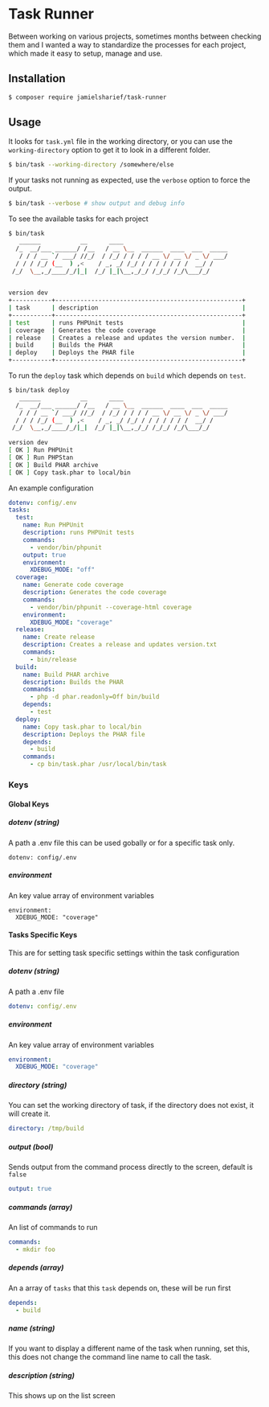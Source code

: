 # Task Runner

Between working on various projects, sometimes months between checking them and I wanted a way to standardize
the processes for each project, which made it easy to setup, manage and use. 

## Installation

```bash
$ composer require jamielsharief/task-runner
```

## Usage

It looks for `task.yml` file in the working directory, or you can use the `working-directory` option to get it to look in a different folder.

```bash
$ bin/task --working-directory /somewhere/else
```

If your tasks not running as expected, use the `verbose` option to force the output.

```bash
$ bin/task --verbose # show output and debug info
```

To see the available tasks for each project

```bash
$ bin/task
   ______           __      ____                             
  /_  __/___ ______/ /__   / __ \__  ______  ____  ___  _____
   / / / __ `/ ___/ //_/  / /_/ / / / / __ \/ __ \/ _ \/ ___/
  / / / /_/ (__  ) ,<    / _, _/ /_/ / / / / / / /  __/ /    
 /_/  \__,_/____/_/|_|  /_/ |_|\__,_/_/ /_/_/ /_/\___/_/     
                                                                             

version dev
+-----------+----------------------------------------------------+
| task      | description                                        |
+-----------+----------------------------------------------------+
| test      | runs PHPUnit tests                                 |
| coverage  | Generates the code coverage                        |
| release   | Creates a release and updates the version number.  |
| build     | Builds the PHAR                                    |
| deploy    | Deploys the PHAR file                              |
+-----------+----------------------------------------------------+
```

To run the `deploy` task which depends on `build` which depends on `test`.

```bash
$ bin/task deploy
   ______           __      ____                             
  /_  __/___ ______/ /__   / __ \__  ______  ____  ___  _____
   / / / __ `/ ___/ //_/  / /_/ / / / / __ \/ __ \/ _ \/ ___/
  / / / /_/ (__  ) ,<    / _, _/ /_/ / / / / / / /  __/ /    
 /_/  \__,_/____/_/|_|  /_/ |_|\__,_/_/ /_/_/ /_/\___/_/     
                                                               
version dev
[ OK ] Run PHPUnit
[ OK ] Run PHPStan
[ OK ] Build PHAR archive
[ OK ] Copy task.phar to local/bin
```

An example configuration

```yaml
dotenv: config/.env
tasks:
  test:
    name: Run PHPUnit
    description: runs PHPUnit tests
    commands:
      - vendor/bin/phpunit
    output: true
    environment:
      XDEBUG_MODE: "off"
  coverage:
    name: Generate code coverage
    description: Generates the code coverage
    commands:
      - vendor/bin/phpunit --coverage-html coverage
    environment:
      XDEBUG_MODE: "coverage"
  release:
    name: Create release
    description: Creates a release and updates version.txt
    commands:
      - bin/release
  build:
    name: Build PHAR archive
    description: Builds the PHAR
    commands:
      - php -d phar.readonly=Off bin/build
    depends:
      - test
  deploy:
    name: Copy task.phar to local/bin
    description: Deploys the PHAR file
    depends:
      - build
    commands:
      - cp bin/task.phar /usr/local/bin/task
```

### Keys

#### Global Keys

##### dotenv (string)

A path a .env file this can be used gobally or for a specific task only.

```
dotenv: config/.env
```

##### environment

An key value array of environment variables

```
environment:
  XDEBUG_MODE: "coverage"
```

#### Tasks Specific Keys

This are for setting task specific settings within the task configuration

##### dotenv (string)

A path a .env file

```yaml
dotenv: config/.env
```

##### environment

An key value array of environment variables

```yaml
environment:
  XDEBUG_MODE: "coverage"
```

##### directory (string)

You can set the working directory of task, if the directory does not exist, it will create it.

```yaml
directory: /tmp/build
```

##### output (bool)

Sends output from the command process directly to the screen, default is `false`

```yaml
output: true
```
##### commands (array)

An list of commands to run

```yaml
commands:
  - mkdir foo
```

##### depends (array)

An a array of `tasks` that this `task` depends on, these will be run first

```yaml
depends:
  - build
```
##### name (string)

If you want to display a different name of the task when running, set this, this does not change the command line
name to call the task.

##### description (string)

This shows up on the list screen